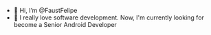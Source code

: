 - 👋 Hi, I’m @FaustFelipe
- 👀 I really love software development. Now, I'm currently looking for become a Senior Android Developer
<!-- - 🌱 I’m currently learning Flutter and native iOS Development-->
<!-- - 💞️ I’m looking to collaborate on Android Development -->
<!-- - 📫 How to reach me: felipe.alexandre.012@gmail.com -->

<!---
FaustFelipe/FaustFelipe is a ✨ special ✨ repository because its `README.md` (this file) appears on your GitHub profile.
You can click the Preview link to take a look at your changes.
--->
